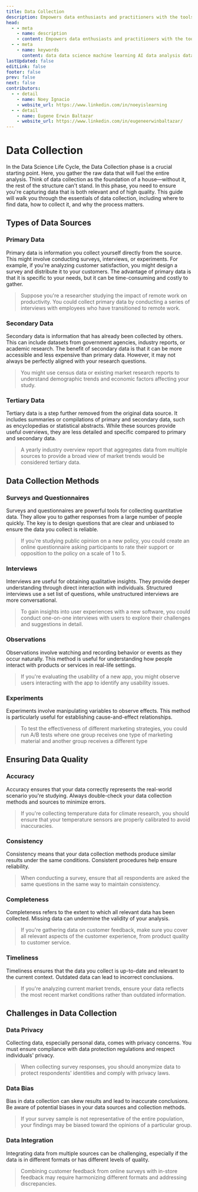 ```yaml
---
title: Data Collection
description: Empowers data enthusiasts and practitioners with the tools and knowledge to unlock the potential of data.
head:
  - - meta
    - name: description
    - content: Empowers data enthusiasts and practitioners with the tools and knowledge to unlock the potential of data.
  - - meta
    - name: keywords
      content: data data science machine learning AI data analysis data-driven data enthusiasts data practitioners
lastUpdated: false
editLink: false
footer: false
prev: false
next: false
contributors:
  - - detail
    - name: Noey Ignacio
    - website_url: https://www.linkedin.com/in/noeyislearning
  - - detail
    - name: Eugene Erwin Baltazar
    - website_url: https://www.linkedin.com/in/eugeneerwinbaltazar/
---
```


# Data Collection

In the Data Science Life Cycle, the Data Collection phase is a crucial starting point. Here, you gather the raw data that will fuel the entire analysis. Think of data collection as the foundation of a house—without it, the rest of the structure can't stand. In this phase, you need to ensure you're capturing data that is both relevant and of high quality. This guide will walk you through the essentials of data collection, including where to find data, how to collect it, and why the process matters.

## Types of Data Sources

### Primary Data

Primary data is information you collect yourself directly from the source. This might involve conducting surveys, interviews, or experiments. For example, if you're analyzing customer satisfaction, you might design a survey and distribute it to your customers. The advantage of primary data is that it is specific to your needs, but it can be time-consuming and costly to gather.

> Suppose you're a researcher studying the impact of remote work on productivity. You could collect primary data by conducting a series of interviews with employees who have transitioned to remote work.

### Secondary Data

Secondary data is information that has already been collected by others. This can include datasets from government agencies, industry reports, or academic research. The benefit of secondary data is that it can be more accessible and less expensive than primary data. However, it may not always be perfectly aligned with your research questions.

> You might use census data or existing market research reports to understand demographic trends and economic factors affecting your study.

### Tertiary Data

Tertiary data is a step further removed from the original data source. It includes summaries or compilations of primary and secondary data, such as encyclopedias or statistical abstracts. While these sources provide useful overviews, they are less detailed and specific compared to primary and secondary data.

> A yearly industry overview report that aggregates data from multiple sources to provide a broad view of market trends would be considered tertiary data.

## Data Collection Methods

### Surveys and Questionnaires

Surveys and questionnaires are powerful tools for collecting quantitative data. They allow you to gather responses from a large number of people quickly. The key is to design questions that are clear and unbiased to ensure the data you collect is reliable.

> If you're studying public opinion on a new policy, you could create an online questionnaire asking participants to rate their support or opposition to the policy on a scale of 1 to 5.

### Interviews

Interviews are useful for obtaining qualitative insights. They provide deeper understanding through direct interaction with individuals. Structured interviews use a set list of questions, while unstructured interviews are more conversational.

> To gain insights into user experiences with a new software, you could conduct one-on-one interviews with users to explore their challenges and suggestions in detail.

### Observations

Observations involve watching and recording behavior or events as they occur naturally. This method is useful for understanding how people interact with products or services in real-life settings.

> If you're evaluating the usability of a new app, you might observe users interacting with the app to identify any usability issues.

### Experiments

Experiments involve manipulating variables to observe effects. This method is particularly useful for establishing cause-and-effect relationships.

> To test the effectiveness of different marketing strategies, you could run A/B tests where one group receives one type of marketing material and another group receives a different type

## Ensuring Data Quality

### Accuracy

Accuracy ensures that your data correctly represents the real-world scenario you're studying. Always double-check your data collection methods and sources to minimize errors.

> If you're collecting temperature data for climate research, you should ensure that your temperature sensors are properly calibrated to avoid inaccuracies.

### Consistency

Consistency means that your data collection methods produce similar results under the same conditions. Consistent procedures help ensure reliability.

> When conducting a survey, ensure that all respondents are asked the same questions in the same way to maintain consistency.

### Completeness

Completeness refers to the extent to which all relevant data has been collected. Missing data can undermine the validity of your analysis.

> If you're gathering data on customer feedback, make sure you cover all relevant aspects of the customer experience, from product quality to customer service.

### Timeliness

Timeliness ensures that the data you collect is up-to-date and relevant to the current context. Outdated data can lead to incorrect conclusions.

> If you're analyzing current market trends, ensure your data reflects the most recent market conditions rather than outdated information.

## Challenges in Data Collection

### Data Privacy

Collecting data, especially personal data, comes with privacy concerns. You must ensure compliance with data protection regulations and respect individuals' privacy.

> When collecting survey responses, you should anonymize data to protect respondents' identities and comply with privacy laws.

### Data Bias

Bias in data collection can skew results and lead to inaccurate conclusions. Be aware of potential biases in your data sources and collection methods.

> If your survey sample is not representative of the entire population, your findings may be biased toward the opinions of a particular group.

### Data Integration

Integrating data from multiple sources can be challenging, especially if the data is in different formats or has different levels of quality.

> Combining customer feedback from online surveys with in-store feedback may require harmonizing different formats and addressing discrepancies.
